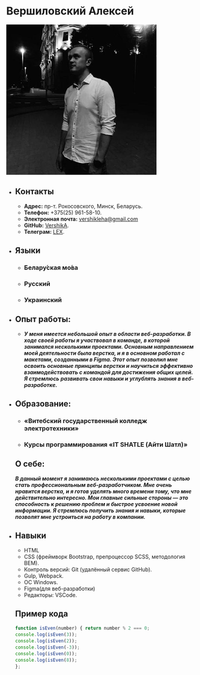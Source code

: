 # Вершиловский Алексей
![Мое фото](https://github.com/VershikA/rsschool-cv/blob/gh-pages/186287840.jpg)
* ## __Контакты__
  * __Адрес:__ пр-т. Рокосовского, Минск, Беларусь.
  * __Телефон:__ +375(25) 961-58-10.
  * __Электронная почта:__ vershikleha@gmail.com
  * __GitHub:__ [VershikA](https://github.com/VershikA).
  * __Телеграм:__ [LEX](https://t.me/Alexis0892).
 
 
* ##  __Языки__
   * ### Белару́ская мо́ва
   * ### Русский
   * ### Украинский


*  ## __Опыт работы:__

    * __*У меня имеется небольшой опыт в области веб-разработки. В ходе своей работы я участвовал в команде, в которой занимался несколькими проектами. Основным направлением моей деятельности была верстка, и я в основном работал с макетами, созданными в Figma. Этот опыт позволил мне освоить основные принципы верстки и научиться эффективно взаимодействовать с командой для достижения общих целей. Я стремлюсь развивать свои навыки и углублять знания в веб-разработке.*__
  

* ##  Образование:

    * ### «Витебский государственный колледж электротехники»
	* ### Курсы программирования «IT SHATLE (Айти Шатл)»

  ## О себе:

	__*В данный момент я занимаюсь несколькими проектами с целью стать профессиональным веб-разработчиком. Мне очень нравится верстка, и я готов уделять много времени тому, что мне действительно интересно. Мои главные сильные стороны — это способность к решению проблем и быстрое усвоение новой информации. Я стремлюсь получить знания и навыки, которые позволят мне устроиться на работу в компании.*__

* ##  Навыки
   *  HTML
   *  CSS (фреймворк Bootstrap, препроцессор SCSS, методология BEM).
   *  Контроль версий: Git (удалённый сервис GitHub).
   *  Gulp, Webpack.
   * ОС Windows.
   * Figma(для веб-разработки)
   * Редакторы: VSCode.

  ##  Пример кода

	```javascript
	function isEven(number) { return number % 2 === 0; 
   console.log(isEven(3)); 
   console.log(isEven(2)); 
   console.log(isEven(-3)); 
   console.log(isEven(0)); 
   console.log(isEven(8));
	};
	```